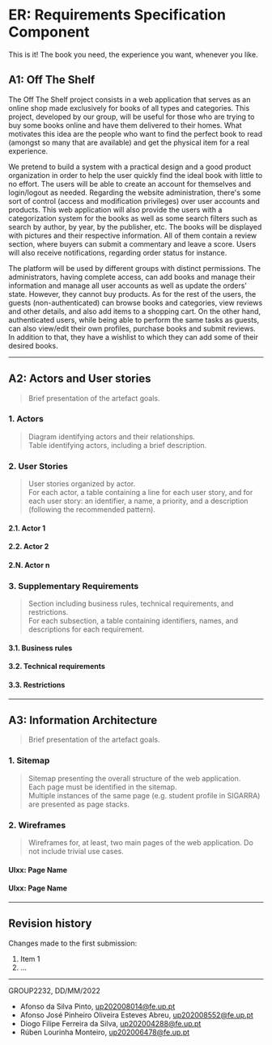 # ER: Requirements Specification Component

This is it! The book you need, the experience you want, whenever you like.

## A1: Off The Shelf

The Off The Shelf project consists in a web application that serves as an online shop made exclusively for books of all types and categories. 
This project, developed by our group, will be useful for those who are trying to buy some books online and have them delivered to their homes.
What motivates this idea are the people who want to find the perfect book to read (amongst so many that are available) and get the physical item for a real experience.  

We pretend to build a system with a practical design and a good product organization in order to help the user quickly find the ideal book with little to no effort.
The users will be able to create an account for themselves and login/logout as needed. Regarding the website administration, there's some sort of control (access and modification privileges) over user accounts and products.
This web application will also provide the users with a categorization system for the books as well as some search filters such as search by author, by year, by the publisher, etc.
The books will be displayed with pictures and their respective information. All of them contain a review section, where buyers can submit a commentary and leave a score. Users will also receive notifications, regarding order status for instance.

The platform will be used by different groups with distinct permissions. The administrators, having complete access, can add books and manage their information and manage all user accounts as well as update the orders' state. However, they cannot buy products. As for the rest of the users, the guests (non-authenticated) can browse books and categories, view reviews and other details, and also add items to a shopping cart. On the other hand, authenticated users, while being able to perform the same tasks as guests, can also view/edit their own profiles, purchase books and submit reviews. In addition to that, they have a wishlist to which they can add some of their desired books.

---


## A2: Actors and User stories

> Brief presentation of the artefact goals.


### 1. Actors

> Diagram identifying actors and their relationships.  
> Table identifying actors, including a brief description.


### 2. User Stories

> User stories organized by actor.  
> For each actor, a table containing a line for each user story, and for each user story: an identifier, a name, a priority, and a description (following the recommended pattern).

#### 2.1. Actor 1

#### 2.2. Actor 2

#### 2.N. Actor n


### 3. Supplementary Requirements

> Section including business rules, technical requirements, and restrictions.  
> For each subsection, a table containing identifiers, names, and descriptions for each requirement.

#### 3.1. Business rules

#### 3.2. Technical requirements

#### 3.3. Restrictions


---


## A3: Information Architecture

> Brief presentation of the artefact goals.


### 1. Sitemap

> Sitemap presenting the overall structure of the web application.  
> Each page must be identified in the sitemap.  
> Multiple instances of the same page (e.g. student profile in SIGARRA) are presented as page stacks.


### 2. Wireframes

> Wireframes for, at least, two main pages of the web application.
> Do not include trivial use cases.


#### UIxx: Page Name

#### UIxx: Page Name


---


## Revision history

Changes made to the first submission:
1. Item 1
1. ...

***
GROUP2232, DD/MM/2022

* Afonso da Silva Pinto, up202008014@fe.up.pt
* Afonso José Pinheiro Oliveira Esteves Abreu, up202008552@fe.up.pt
* Diogo Filipe Ferreira da Silva, up202004288@fe.up.pt
* Rúben Lourinha Monteiro, up202006478@fe.up.pt
